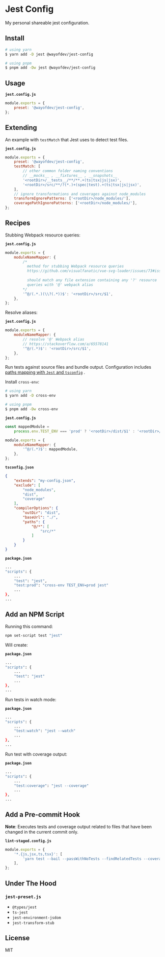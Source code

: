 # Jest Config

My personal shareable jest configuration.

## Install

```bash
# using yarn
$ yarn add -D jest @wayofdev/jest-config

# using pnpm
$ pnpm add -Dw jest @wayofdev/jest-config
```

## Usage

**`jest.config.js`**

```js
module.exports = {
    preset: '@wayofdev/jest-config',
};
```

## Extending

An example with `testMatch` that Jest uses to detect test files.

**`jest.config.js`**

```js
module.exports = {
    preset: '@wayofdev/jest-config',
    testMatch: [
        // other common folder naming conventions
        // __mocks__ , __fixtures__ , __snapshots__
        '<rootDir>/__tests__/**/**.+(ts|tsx|js|jsx)',
        '<rootDir>/src/**/?(*.)+(spec|test).+(ts|tsx|js|jsx)',
    ],
    // ignore transformations and coverages against node_modules
    transformIgnorePatterns: ['<rootDir>/node_modules/'],
    coveragePathIgnorePatterns: ['<rootDir>/node_modules/'],
};
```

## Recipes

Stubbing Webpack resource queries:

**`jest.config.js`**

```js
module.exports = {
    moduleNameMapper: {
        /*
          method for stubbing Webpack resource queries
          https://github.com/visualfanatic/vue-svg-loader/issues/73#issuecomment-478295746
    
          should match any file extension containing any '?' resource
          queries with '@' webpack alias
        */
        '^@/(.*.)(\\?(.*))$': '<rootDir>/src/$1',
    },
};
```

Resolve aliases:

**`jest.config.js`**

```js
module.exports = {
    moduleNameMapper: {
        // resolve '@' Webpack alias
        // https://stackoverflow.com/a/65578141
        '^@/(.*)$': '<rootDir>/src/$1',
    },
};
```

Run tests against source files and bundle output. Configuration
includes [paths mapping with `Jest` and `tsconfig`](https://kulshekhar.github.io/ts-jest/docs/getting-started/paths-mapping/)
.

Install `cross-env`:

```bash
# using yarn
$ yarn add -D cross-env

# using pnpm
$ pnpm add -Dw cross-env
```

**`jest.config.js`**

```js
const mappedModule =
    process.env.TEST_ENV === 'prod' ? '<rootDir>/dist/$1' : '<rootDir>/src/$1';

module.exports = {
    moduleNameMapper: {
        '^@/(.*)$': mappedModule,
    },
};
```

**`tsconfig.json`**

```json
{
    "extends": "my-config.json",
    "exclude": [
        "node_modules",
        "dist",
        "coverage"
    ],
    "compilerOptions": {
        "outDir": "dist",
        "baseUrl": "./",
        "paths": {
            "@/*": [
                "src/*"
            ]
        }
    }
}
```

**`package.json`**

```bash
...
"scripts": {
    ...
    "test": "jest",
    "test:prod": "cross-env TEST_ENV=prod jest"
    ...
},
...
```

## Add an NPM Script

Running this command:

```bash
npm set-script test "jest"
```

Will create:

**`package.json`**

```bash
...
"scripts": {
    ...
    "test": "jest"
    ...
},
...
```

Run tests in watch mode:

**`package.json`**

```bash
...
"scripts": {
    ...
    "test:watch": "jest --watch"
    ...
},
...
```

Run test with coverage output:

**`package.json`**

```bash
...
"scripts": {
    ...
    "test:coverage": "jest --coverage"
    ...
},
...
```

## Add a Pre-commit Hook

**Note**: Executes tests and coverage output related to files that have been changed in the current commit only.

**`lint-staged.config.js`**

```js
module.exports = {
    '*.{js,jsx,ts,tsx}': [
        'yarn test --bail --passWithNoTests --findRelatedTests --coverage',
    ],
};
```

## Under The Hood

### `jest-preset.js`

- `@types/jest`
- `ts-jest`
- `jest-environment-jsdom`
- `jest-transform-stub`

## License

MIT
